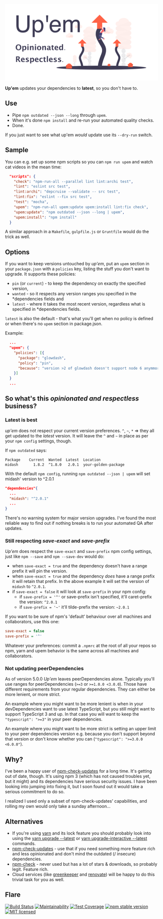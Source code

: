 <img width="640" alt="Up'em" src="https://raw.githubusercontent.com/sverweij/upem/main/docs/assets/upem-social-card.png">

**Up'em** updates your dependencies to **latest**, so you don't have to.

## Use

- Pipe `npm outdated --json --long` through `upem`.
- When it's done `npm install` and re-run your automated quality checks.
- Done.

If you just want to see what up'em _would_ update use its `--dry-run` switch.

## Sample

You can e.g. set up some npm scripts so you can `npm run upem`
and watch cat videos in the mean time:

```json
  "scripts": {
    "check": "npm-run-all --parallel lint lint:archi test",
    "lint": "eslint src test",
    "lint:archi": "depcruise --validate -- src test",
    "lint:fix": "eslint --fix src test",
    "test": "mocha",
    "upem": "npm-run-all upem:update upem:install lint:fix check",
    "upem:update": "npm outdated --json --long | upem",
    "upem:install": "npm install"
  }
```

A similar approach in a `Makefile`, `gulpfile.js` or `Gruntfile` would
do the trick as well.

## Options

If you want to keep versions untouched by _up'em_, put an `upem` section
in your `package.json` with a `policies` key, listing the stuff you don't
want to upgrade. It supports these policies:

- `pin` (or `current`) - to keep the dependency on exactly the specified version,
- `wanted` - so it respects any version ranges you specified in the \*dependencies
  fields and
- `latest` - where it takes the most recent version, regardless what is specified
  in \*dependencies fields.

`latest` is also the default - that's what you'll get when no policy is defined
or when there's no `upem` section in package.json.

Example:

```json
  ...
  "upem": {
    "policies": [{
      "package": "glowdash",
      "policy": "pin",
      "because": "version >2 of glowdash doesn't support node 6 anymmore, but we still have to"
    }]
  }
  ...
```

## So what's this _opinionated and respectless_ business?

### Latest is best

_up'em_ does not respect your current version preferences. `^`, `~`, `*` =>
they all get updated to the _latest_ version. It will leave the `^` and `~`
in place as per your `npm config` settings, though.

If `npm outdated` says:

```
Package    Current  Wanted  Latest  Location
midash       1.8.2  ^1.8.0   2.0.1  your-golden-package
```

With the default `npm config`, running `npm outdated --json | upem` will
set midash' version to ^2.0.1

```json
"dependencies"{
  ...
  "midash": "^2.0.1"
  ...
}
```

There's no warning system for major version upgrades. I've found the most
reliable way to find out if nothing breaks is to run your automated QA
after updates.

### Still respecting _save-exact_ and _save-prefix_

_Up'em_ does respect the `save-exact` and `save-prefix` npm config
settings, just like `npm --save` and `npm --save-dev` would do:

- when `save-exact = true` and the dependency doesn't have a range prefix
  it will pin the version.
- when `save-exact = true` and the dependency _does_ have a range prefix
  it will retain that prefix. In the above example it will set the version of
  `midash` to `^2.0.1`.
- if `save-exact = false` it will look at `save-prefix` in your npm config:
  - if `save-prefix = '^'` or save-prefix isn't specified, it'll caret-prefix
    the version: `^2.0.1`
  - if `save-prefix = '~'` it'll tilde-prefix the version: `~2.0.1`

If you want to be sure of npm's 'default' behaviour over all machines
and collaborators, use this one:

```ini
save-exact = false
save-prefix = '^'
```

Whatever your preferences: commit a `.npmrc` at the root of all your repos so
npm, yarn and upem behavior is the same across all machines and collaborators.

### Not updating peerDependencies

As of version 5.0.0 _Up'em_ leaves peerDependencies alone. Typically you'll use
ranges for peerDependencies (`>=3` or `>=1.0.0 <3.0.0`). Those have different
requirements from your regular dependencies. They can either be more lenient,
or more strict.

An example where you might want to be more lenient is when in your devDependencies
want to use latest TypeScript, but you still might want to support TypeScript 3
and up. In that case you will want to keep the `"typescript": ">=3"` in your
peer dependencies.

An example where you might want to be more strict is setting an upper limit to
your peer dependencies version e.g. because you don't support beyond that version
or don't know whether you can (`"typescript": ">=3.0.0 <6.0.0"`).

## Why?

I've been a happy user of [npm-check-updates](https://github.com/tjunnone/npm-check-updates)
for a long time. It's getting out of date, though. It's using npm 3 (which has not caused
troubles yet, but it might) and its dependencies have serious security issues.
I have been looking into jumping into fixing it, but I soon found out it would take
a serious commitment to do so.

I realized I used only a subset of npm-check-updates' capabilities, and rolling
my own would only take a sunday afternoon...

## Alternatives

- If you're using [yarn](https://yarnpkg.com) and its lock feature you should probably look into using the
  [yarn upgrade --latest](https://yarnpkg.com/lang/en/docs/cli/upgrade/) or
  [yarn upgrade-interactive --latest](https://yarnpkg.com/lang/en/docs/cli/upgrade-interactive/) commands.
- [npm-check-updates](https://github.com/tjunnone/npm-check-updates) - use that if you
  need something more feature rich and less opinionated and don't mind the outdated
  (/ insecure) dependencies.
- [npm-check](https://github.com/dylang/npm-check) - never used but has a lot of stars
  & downloads, so probably legit. Feature rich.
- Cloud services (like [greenkeeper](https://greenkeeper.io) and
  [renovate](https://renovatebot.com)) will be happy to do this
  trivial task for you as well.

## Flare

[![Build Status](https://travis-ci.org/sverweij/upem.svg?branch=main)](https://travis-ci.org/sverweij/upem)
[![Maintainability](https://api.codeclimate.com/v1/badges/ecd08465c81bc85b83fe/maintainability)](https://codeclimate.com/github/sverweij/upem/maintainability)
[![Test Coverage](https://api.codeclimate.com/v1/badges/ecd08465c81bc85b83fe/test_coverage)](https://codeclimate.com/github/sverweij/upem/test_coverage)
[![npm stable version](https://img.shields.io/npm/v/upem.svg)](https://npmjs.com/package/upem)
[![MIT licensed](https://img.shields.io/badge/license-MIT-blue.svg)](LICENSE)
